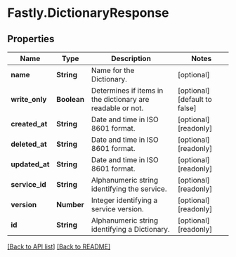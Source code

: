 # Fastly.DictionaryResponse

## Properties

Name | Type | Description | Notes
------------ | ------------- | ------------- | -------------
**name** | **String** | Name for the Dictionary. | [optional] 
**write_only** | **Boolean** | Determines if items in the dictionary are readable or not. | [optional] [default to false]
**created_at** | **String** | Date and time in ISO 8601 format. | [optional] [readonly] 
**deleted_at** | **String** | Date and time in ISO 8601 format. | [optional] [readonly] 
**updated_at** | **String** | Date and time in ISO 8601 format. | [optional] [readonly] 
**service_id** | **String** | Alphanumeric string identifying the service. | [optional] [readonly] 
**version** | **Number** | Integer identifying a service version. | [optional] [readonly] 
**id** | **String** | Alphanumeric string identifying a Dictionary. | [optional] [readonly] 



[[Back to API list]](../../README.md#endpoints) [[Back to README]](../../README.md)
